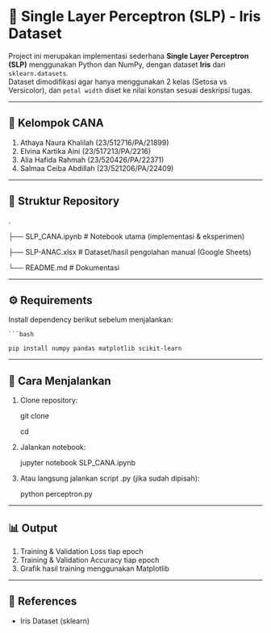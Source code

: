# 🧠 Single Layer Perceptron (SLP) - Iris Dataset

  Project ini merupakan implementasi sederhana **Single Layer Perceptron (SLP)** menggunakan Python dan NumPy, dengan dataset **Iris** dari `sklearn.datasets`.  
  Dataset dimodifikasi agar hanya menggunakan 2 kelas (Setosa vs Versicolor), dan `petal width` diset ke nilai konstan sesuai deskripsi tugas.

---

## 👥 Kelompok CANA
  1. Athaya Naura Khalilah (23/512716/PA/21899)  
  2. Elvina Kartika Aini (23/517213/PA/2216)  
  3. Alia Hafida Rahmah (23/520426/PA/22371)  
  4. Salmaa Ceiba Abdillah (23/521206/PA/22409)  

---

## 📂 Struktur Repository
  .
  
  ├── SLP_CANA.ipynb # Notebook utama (implementasi & eksperimen)
  
  ├── SLP-ANAC.xlsx # Dataset/hasil pengolahan manual (Google Sheets)
  
  └── README.md # Dokumentasi

---

## ⚙️ Requirements
  Install dependency berikut sebelum menjalankan:
  
    ```bash
    
    pip install numpy pandas matplotlib scikit-learn

---

## 🚀 Cara Menjalankan
  1. Clone repository:
     
      git clone <repo-url>
       
      cd <repo-folder>
      
  2. Jalankan notebook:
     
      jupyter notebook SLP_CANA.ipynb
    
  3. Atau langsung jalankan script .py (jika sudah dipisah):
     
      python perceptron.py

---

## 📊 Output
  1. Training & Validation Loss tiap epoch
  2. Training & Validation Accuracy tiap epoch
  3. Grafik hasil training menggunakan Matplotlib

---

## 📌 References

  - Iris Dataset (sklearn)
